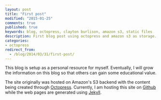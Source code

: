 ```yaml
---
layout: post
title: "First post"
modified: "2015-01-25"
comments: true
published: true
keywords: blog, octopress, clayton burlison, amazon s3, static files
description: First blog post using octopress and amazon s3 as storage.
categories:
- octopress
redirect_from:
  - /blog/2014/03/31/first-post/
---
```


This blog is setup as a personal resource for myself. Eventually, I will grow the information on this blog so that others can gain some educational value.  

The site originally was hosted on Amazon's S3 backend with the content being created through [Octopress](http://octopress.org/). Currently, I am hosting this site on [Github](https://github.com) while the web pages are generated using [Jekyll](http://jekyllrb.com/).